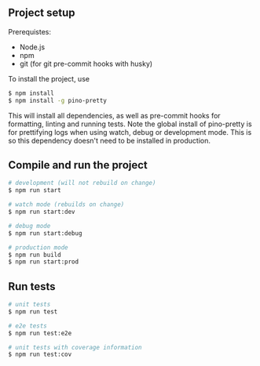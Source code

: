 ## Project setup

Prerequistes:
- Node.js
- npm
- git (for git pre-commit hooks with husky)

To install the project, use

```bash
$ npm install
$ npm install -g pino-pretty
```
This will install all dependencies, as well as pre-commit hooks for formatting, linting and running tests.
Note the global install of pino-pretty is for prettifying logs when using watch, debug or development mode. This is so this dependency doesn't need to be installed in production.

## Compile and run the project

```bash
# development (will not rebuild on change)
$ npm run start

# watch mode (rebuilds on change)
$ npm run start:dev

# debug mode
$ npm run start:debug

# production mode
$ npm run build
$ npm run start:prod
```

## Run tests

```bash
# unit tests
$ npm run test

# e2e tests
$ npm run test:e2e

# unit tests with coverage information
$ npm run test:cov
```